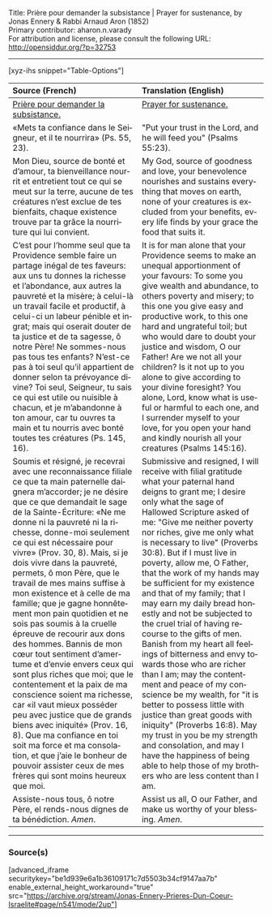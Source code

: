 <html>
<head></head>
<body>
Title: Prière pour demander la subsistance | Prayer for sustenance, by Jonas Ennery & Rabbi Arnaud Aron (1852)<br />
Primary contributor: aharon.n.varady<br />
For attribution and license, please consult the following URL: <a href="http://opensiddur.org/?p=32753">http://opensiddur.org/?p=32753</a>
<p />
<hr />

[xyz-ihs snippet="Table-Options"]<table style="margin-left: auto; margin-right: auto;" class="draggable">
<thead><tr><th id="x" style="text-align: left;">Source (French)</th><th style="text-align: left;">Translation (English)</th></tr></thead>
<tbody>
<tr><td style="vertical-align:top;">
<div class="french" lang="fr">
<u>Prière pour demander la subsistance.</u>
</span></div></td>
 
<td style="vertical-align:top;">
<div class="english" lang="en">
<u>Prayer for sustenance.</u>
</div></td></tr>


<tr><td style="vertical-align:top;">
<div class="french" lang="fr">
«Mets ta confiance dans le Seigneur, et il te nourrira» <span class="citation">(Ps. 55, 23)</span>.
</span></div></td>
 
<td style="vertical-align:top;">
<div class="english" lang="en">
"Put your trust in the Lord, and he will feed you" <span class="citation">(Psalms 55:23)</span>.
</div></td></tr>


<tr><td style="vertical-align:top;">
<div class="french" lang="fr">
Mon Dieu, source de bonté et d’amour, ta bienveillance nourrit et entretient tout ce qui se meut sur la terre, aucune de tes créatures n’est exclue de tes bienfaits, chaque existence trouve par ta grâce la nourriture qui lui convient.
</span></div></td>
 
<td style="vertical-align:top;">
<div class="english" lang="en">
My God, source of goodness and love, your benevolence nourishes and sustains everything that moves on earth, none of your creatures is excluded from your benefits, every life finds by your grace the food that suits it.
</div></td></tr>


<tr><td style="vertical-align:top;">
<div class="french" lang="fr">
C’est pour l’homme seul que ta Providence semble faire un partage inégal de tes faveurs: aux uns tu donnes la richesse et l’abondance, aux autres la pauvreté et la misère; à celui-là un travail facile et productif, à celui-ci un labeur pénible et ingrat; mais qui oserait douter de ta justice et de ta sagesse, ô notre Père! Ne sommes-nous pas tous tes enfants? N’est-ce pas à toi seul qu’il appartient de donner selon ta prévoyance divine? Toi seul, Seigneur, tu sais ce qui est utile ou nuisible à chacun, et je m’abandonne à ton amour, car tu ouvres ta main et tu nourris avec bonté toutes tes créatures <span class="citation">(Ps. 145, 16)</span>.
</span></div></td>
 
<td style="vertical-align:top;">
<div class="english" lang="en">
It is for man alone that your Providence seems to make an unequal apportionment of your favours: To some you give wealth and abundance, to others poverty and misery; to this one you give easy and productive work, to this one hard and ungrateful toil; but who would dare to doubt your justice and wisdom, O our Father! Are we not all your children? Is it not up to you alone to give according to your divine foresight? You alone, Lord, know what is useful or harmful to each one, and I surrender myself to your love, for you open your hand and kindly nourish all your creatures <span class="citation">(Psalms 145:16)</span>.
</div></td></tr>


<tr><td style="vertical-align:top;">
<div class="french" lang="fr">
Soumis et résigné, je recevrai avec une reconnaissance filiale ce que ta main paternelle daignera m’accorder; je ne désire que ce que demandait le sage de la Sainte-Écriture: «Ne me donne ni la pauvreté ni la richesse, donne-moi seulement ce qui est nécessaire pour vivre» <span class="citation">(Prov. 30, 8)</span>. Mais, si je dois vivre dans la pauvreté, permets, ô mon Père, que le travail de mes mains suffise à mon existence et à celle de ma famille; que je gagne honnêtement mon pain quotidien et ne sois pas soumis à la cruelle épreuve de recourir aux dons des hommes. Bannis de mon cœur tout sentiment d’amertume et d’envie envers ceux qui sont plus riches que moi; que le contentement et la paix de ma conscience soient ma richesse, car «il vaut mieux posséder peu avec justice que de grands biens avec iniquité» <span class="citation">(Prov. 16, 8)</span>. Que ma confiance en toi soit ma force et ma consolation, et que j’aie le bonheur de pouvoir assister ceux de mes frères qui sont moins heureux que moi.
</span></div></td>
 
<td style="vertical-align:top;">
<div class="english" lang="en">
Submissive and resigned, I will receive with filial gratitude what your paternal hand deigns to grant me; I desire only what the sage of Hallowed Scripture asked of me: "Give me neither poverty nor riches, give me only what is necessary to live" <span class="citation">(Proverbs 30:8)</span>. But if I must live in poverty, allow me, O Father, that the work of my hands may be sufficient for my existence and that of my family; that I may earn my daily bread honestly and not be subjected to the cruel trial of having recourse to the gifts of men. Banish from my heart all feelings of bitterness and envy towards those who are richer than I am; may the contentment and peace of my conscience be my wealth, for "it is better to possess little with justice than great goods with iniquity" <span class="citation">(Proverbs 16:8)</span>. May my trust in you be my strength and consolation, and may I have the happiness of being able to help those of my brothers who are less content than I am.
</div></td></tr>


<tr><td style="vertical-align:top;">
<div class="french" lang="fr">
Assiste-nous tous, ô notre Père, el rends-nous dignes de ta bénédiction. <em>Amen</em>.
</span></div></td>
 
<td style="vertical-align:top;">
<div class="english" lang="en">
Assist us all, O our Father, and make us worthy of your blessing. <em>Amen</em>.
</div></td></tr>
</tbody></table>

<hr />

<h3>Source(s)</h3>

[advanced_iframe securitykey="be1d939e6a1b36109171c7d5503b34cf9147aa7b" enable_external_height_workaround="true" src="https://archive.org/stream/Jonas-Ennery-Prieres-Dun-Coeur-Israelite#page/n541/mode/2up"]

&nbsp;
</body>
</html>